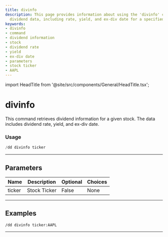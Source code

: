 ```yaml
---
title: divinfo
description: This page provides information about using the 'divinfo' command to retrieve
  dividend data, including rate, yield, and ex-div date for a specified stock ticker.
keywords:
- divinfo
- command
- dividend information
- stock
- dividend rate
- yield
- ex-div date
- parameters
- stock ticker
- AAPL
---
```


import HeadTitle from '@site/src/components/General/HeadTitle.tsx';

<HeadTitle title="divinfo - Duedilligence - Discord - Reference | OpenBB Bot Docs" />

# divinfo

This command retrieves dividend information for a given stock. The data includes dividend rate, yield, and ex-div date.

### Usage

```python wordwrap
/dd divinfo ticker
```

---

## Parameters

| Name | Description | Optional | Choices |
| ---- | ----------- | -------- | ------- |
| ticker | Stock Ticker | False | None |


---

## Examples

```
/dd divinfo ticker:AAPL
```
---

